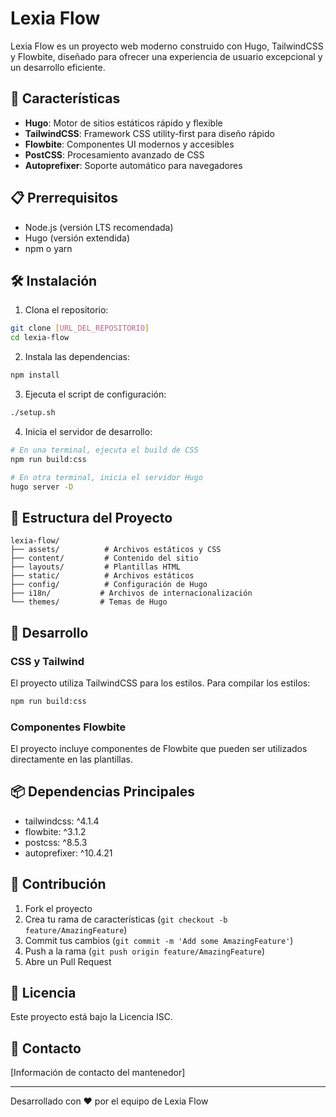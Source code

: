 # Lexia Flow

Lexia Flow es un proyecto web moderno construido con Hugo, TailwindCSS y Flowbite, diseñado para ofrecer una experiencia de usuario excepcional y un desarrollo eficiente.

## 🚀 Características

- **Hugo**: Motor de sitios estáticos rápido y flexible
- **TailwindCSS**: Framework CSS utility-first para diseño rápido
- **Flowbite**: Componentes UI modernos y accesibles
- **PostCSS**: Procesamiento avanzado de CSS
- **Autoprefixer**: Soporte automático para navegadores

## 📋 Prerrequisitos

- Node.js (versión LTS recomendada)
- Hugo (versión extendida)
- npm o yarn

## 🛠️ Instalación

1. Clona el repositorio:
```bash
git clone [URL_DEL_REPOSITORIO]
cd lexia-flow
```

2. Instala las dependencias:
```bash
npm install
```

3. Ejecuta el script de configuración:
```bash
./setup.sh
```

4. Inicia el servidor de desarrollo:
```bash
# En una terminal, ejecuta el build de CSS
npm run build:css

# En otra terminal, inicia el servidor Hugo
hugo server -D
```

## 📁 Estructura del Proyecto

```
lexia-flow/
├── assets/          # Archivos estáticos y CSS
├── content/         # Contenido del sitio
├── layouts/         # Plantillas HTML
├── static/          # Archivos estáticos
├── config/          # Configuración de Hugo
├── i18n/           # Archivos de internacionalización
└── themes/         # Temas de Hugo
```

## 🎨 Desarrollo

### CSS y Tailwind

El proyecto utiliza TailwindCSS para los estilos. Para compilar los estilos:

```bash
npm run build:css
```

### Componentes Flowbite

El proyecto incluye componentes de Flowbite que pueden ser utilizados directamente en las plantillas.

## 📦 Dependencias Principales

- tailwindcss: ^4.1.4
- flowbite: ^3.1.2
- postcss: ^8.5.3
- autoprefixer: ^10.4.21

## 🤝 Contribución

1. Fork el proyecto
2. Crea tu rama de características (`git checkout -b feature/AmazingFeature`)
3. Commit tus cambios (`git commit -m 'Add some AmazingFeature'`)
4. Push a la rama (`git push origin feature/AmazingFeature`)
5. Abre un Pull Request

## 📝 Licencia

Este proyecto está bajo la Licencia ISC.

## 📧 Contacto

[Información de contacto del mantenedor]

---

Desarrollado con ❤️ por el equipo de Lexia Flow 